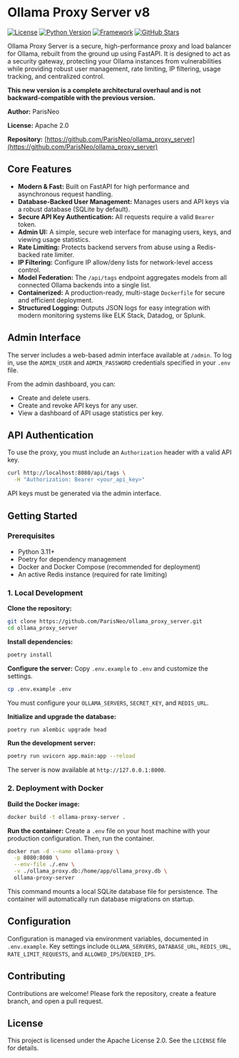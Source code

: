 # Ollama Proxy Server v8

[![License](https://img.shields.io/badge/License-Apache%202.0-blue.svg)](LICENSE)
[![Python Version](https://img.shields.io/badge/python-3.11+-green.svg)](https://www.python.org/downloads/)
[![Framework](https://img.shields.io/badge/Framework-FastAPI-blueviolet)](https://fastapi.tiangolo.com/)
[![GitHub Stars](https://img.shields.io/github/stars/ParisNeo/ollama_proxy_server?style=social)](https://github.com/ParisNeo/ollama_proxy_server)

Ollama Proxy Server is a secure, high-performance proxy and load balancer for Ollama, rebuilt from the ground up using FastAPI. It is designed to act as a security gateway, protecting your Ollama instances from vulnerabilities while providing robust user management, rate limiting, IP filtering, usage tracking, and centralized control.

**This new version is a complete architectural overhaul and is not backward-compatible with the previous version.**

**Author:** ParisNeo

**License:** Apache 2.0

**Repository:** [https://github.com/ParisNeo/ollama_proxy_server](https://github.com/ParisNeo/ollama_proxy_server)

## Core Features

*   **Modern & Fast:** Built on FastAPI for high performance and asynchronous request handling.
*   **Database-Backed User Management:** Manages users and API keys via a robust database (SQLite by default).
*   **Secure API Key Authentication:** All requests require a valid `Bearer` token.
*   **Admin UI:** A simple, secure web interface for managing users, keys, and viewing usage statistics.
*   **Rate Limiting:** Protects backend servers from abuse using a Redis-backed rate limiter.
*   **IP Filtering:** Configure IP allow/deny lists for network-level access control.
*   **Model Federation:** The `/api/tags` endpoint aggregates models from all connected Ollama backends into a single list.
*   **Containerized:** A production-ready, multi-stage `Dockerfile` for secure and efficient deployment.
*   **Structured Logging:** Outputs JSON logs for easy integration with modern monitoring systems like ELK Stack, Datadog, or Splunk.

## Admin Interface

The server includes a web-based admin interface available at `/admin`. To log in, use the `ADMIN_USER` and `ADMIN_PASSWORD` credentials specified in your `.env` file.

From the admin dashboard, you can:
*   Create and delete users.
*   Create and revoke API keys for any user.
*   View a dashboard of API usage statistics per key.

## API Authentication

To use the proxy, you must include an `Authorization` header with a valid API key.

```bash
curl http://localhost:8080/api/tags \
  -H "Authorization: Bearer <your_api_key>"
```

API keys must be generated via the admin interface.

## Getting Started

### Prerequisites

*   Python 3.11+
*   Poetry for dependency management
*   Docker and Docker Compose (recommended for deployment)
*   An active Redis instance (required for rate limiting)

### 1. Local Development

**Clone the repository:**
```bash
git clone https://github.com/ParisNeo/ollama_proxy_server.git
cd ollama_proxy_server
```

**Install dependencies:**
```bash
poetry install
```

**Configure the server:**
Copy `.env.example` to `.env` and customize the settings.
```bash
cp .env.example .env
```
You must configure your `OLLAMA_SERVERS`, `SECRET_KEY`, and `REDIS_URL`.

**Initialize and upgrade the database:**
```bash
poetry run alembic upgrade head
```

**Run the development server:**
```bash
poetry run uvicorn app.main:app --reload
```
The server is now available at `http://127.0.0.1:8000`.

### 2. Deployment with Docker

**Build the Docker image:**
```bash
docker build -t ollama-proxy-server .
```

**Run the container:**
Create a `.env` file on your host machine with your production configuration. Then, run the container.
```bash
docker run -d --name ollama-proxy \
  -p 8080:8080 \
  --env-file ./.env \
  -v ./ollama_proxy.db:/home/app/ollama_proxy.db \
  ollama-proxy-server
```
This command mounts a local SQLite database file for persistence. The container will automatically run database migrations on startup.

## Configuration

Configuration is managed via environment variables, documented in `.env.example`. Key settings include `OLLAMA_SERVERS`, `DATABASE_URL`, `REDIS_URL`, `RATE_LIMIT_REQUESTS`, and `ALLOWED_IPS`/`DENIED_IPS`.

## Contributing

Contributions are welcome! Please fork the repository, create a feature branch, and open a pull request.

## License

This project is licensed under the Apache License 2.0. See the `LICENSE` file for details.
